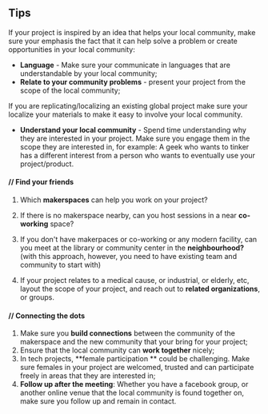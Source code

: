 ## Tips

If your project is inspired by an idea that helps your local community, make sure your emphasis the fact that it can help solve a problem or create opportunities in your local community:

* **Language** -  Make sure your communicate in languages that are understandable by your local community;
*  **Relate to your community problems** - present your project from the scope of the local community;

If you are replicating/localizing an existing global project make sure your localize your materials to make it easy to involve your local community.

* **Understand your local community** - Spend time understanding why they are interested in your project. Make sure you engage them in the scope they are interested in, for example: A geek who wants to tinker has a different interest from a person who wants to eventually use your project/product.

#### // Find your friends

1. Which **makerspaces** can help you work on your project?

2. If there is no makerspace nearby, can you host sessions in a near **co-working** space?

3. If you don't have makerpaces or co-working or any modern facility, can you meet at the library or community center in the **neighbourhood?** (with this approach, however, you need to have existing team and community to start with)

4. If your project relates to a medical cause, or industrial, or elderly, etc, layout the scope of your project, and reach out to **related organizations**, or groups. 

#### // Connecting the dots

1. Make sure you **build connections** between the community of the makerspace and the new community that your bring for your project;
2. Ensure that the local community can **work together** nicely;
3. In tech projects, **female participation ** could be challenging. Make sure females in your project are welcomed, trusted and can participate freely in areas that they are interested in;
4. **Follow up after the meeting**: Whether you have a facebook group, or another online venue that the local community is found together on, make sure you follow up and remain in contact.

